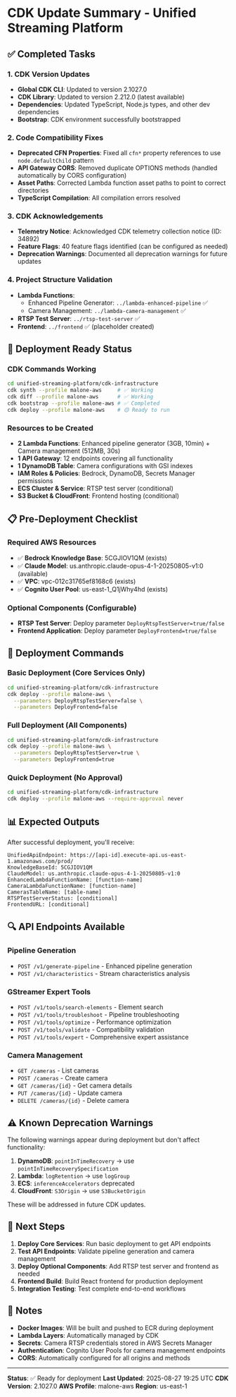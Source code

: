 # CDK Update Summary - Unified Streaming Platform

## ✅ Completed Tasks

### 1. CDK Version Updates
- **Global CDK CLI**: Updated to version 2.1027.0
- **CDK Library**: Updated to version 2.212.0 (latest available)
- **Dependencies**: Updated TypeScript, Node.js types, and other dev dependencies
- **Bootstrap**: CDK environment successfully bootstrapped

### 2. Code Compatibility Fixes
- **Deprecated CFN Properties**: Fixed all `cfn*` property references to use `node.defaultChild` pattern
- **API Gateway CORS**: Removed duplicate OPTIONS methods (handled automatically by CORS configuration)
- **Asset Paths**: Corrected Lambda function asset paths to point to correct directories
- **TypeScript Compilation**: All compilation errors resolved

### 3. CDK Acknowledgements
- **Telemetry Notice**: Acknowledged CDK telemetry collection notice (ID: 34892)
- **Feature Flags**: 40 feature flags identified (can be configured as needed)
- **Deprecation Warnings**: Documented all deprecation warnings for future updates

### 4. Project Structure Validation
- **Lambda Functions**: 
  - Enhanced Pipeline Generator: `../lambda-enhanced-pipeline` ✅
  - Camera Management: `../lambda-camera-management` ✅
- **RTSP Test Server**: `../rtsp-test-server` ✅
- **Frontend**: `../frontend` ✅ (placeholder created)

## 🚀 Deployment Ready Status

### CDK Commands Working
```bash
cd unified-streaming-platform/cdk-infrastructure
cdk synth --profile malone-aws     # ✅ Working
cdk diff --profile malone-aws      # ✅ Working  
cdk bootstrap --profile malone-aws # ✅ Completed
cdk deploy --profile malone-aws    # 🟡 Ready to run
```

### Resources to be Created
- **2 Lambda Functions**: Enhanced pipeline generator (3GB, 10min) + Camera management (512MB, 30s)
- **1 API Gateway**: 12 endpoints covering all functionality
- **1 DynamoDB Table**: Camera configurations with GSI indexes
- **IAM Roles & Policies**: Bedrock, DynamoDB, Secrets Manager permissions
- **ECS Cluster & Service**: RTSP test server (conditional)
- **S3 Bucket & CloudFront**: Frontend hosting (conditional)

## 📋 Pre-Deployment Checklist

### Required AWS Resources
- ✅ **Bedrock Knowledge Base**: 5CGJIOV1QM (exists)
- ✅ **Claude Model**: us.anthropic.claude-opus-4-1-20250805-v1:0 (available)
- ✅ **VPC**: vpc-012c31765ef8168c6 (exists)
- ✅ **Cognito User Pool**: us-east-1_Q1jWhy4hd (exists)

### Optional Components (Configurable)
- **RTSP Test Server**: Deploy parameter `DeployRtspTestServer=true/false`
- **Frontend Application**: Deploy parameter `DeployFrontend=true/false`

## 🔧 Deployment Commands

### Basic Deployment (Core Services Only)
```bash
cd unified-streaming-platform/cdk-infrastructure
cdk deploy --profile malone-aws \
  --parameters DeployRtspTestServer=false \
  --parameters DeployFrontend=false
```

### Full Deployment (All Components)
```bash
cd unified-streaming-platform/cdk-infrastructure
cdk deploy --profile malone-aws \
  --parameters DeployRtspTestServer=true \
  --parameters DeployFrontend=true
```

### Quick Deployment (No Approval)
```bash
cd unified-streaming-platform/cdk-infrastructure
cdk deploy --profile malone-aws --require-approval never
```

## 📊 Expected Outputs

After successful deployment, you'll receive:

```
UnifiedApiEndpoint: https://[api-id].execute-api.us-east-1.amazonaws.com/prod/
KnowledgeBaseId: 5CGJIOV1QM
ClaudeModel: us.anthropic.claude-opus-4-1-20250805-v1:0
EnhancedLambdaFunctionName: [function-name]
CameraLambdaFunctionName: [function-name]
CamerasTableName: [table-name]
RTSPTestServerStatus: [conditional]
FrontendURL: [conditional]
```

## 🔍 API Endpoints Available

### Pipeline Generation
- `POST /v1/generate-pipeline` - Enhanced pipeline generation
- `POST /v1/characteristics` - Stream characteristics analysis

### GStreamer Expert Tools
- `POST /v1/tools/search-elements` - Element search
- `POST /v1/tools/troubleshoot` - Pipeline troubleshooting
- `POST /v1/tools/optimize` - Performance optimization
- `POST /v1/tools/validate` - Compatibility validation
- `POST /v1/tools/expert` - Comprehensive expert assistance

### Camera Management
- `GET /cameras` - List cameras
- `POST /cameras` - Create camera
- `GET /cameras/{id}` - Get camera details
- `PUT /cameras/{id}` - Update camera
- `DELETE /cameras/{id}` - Delete camera

## ⚠️ Known Deprecation Warnings

The following warnings appear during deployment but don't affect functionality:

1. **DynamoDB**: `pointInTimeRecovery` → use `pointInTimeRecoverySpecification`
2. **Lambda**: `logRetention` → use `logGroup`
3. **ECS**: `inferenceAccelerators` deprecated
4. **CloudFront**: `S3Origin` → use `S3BucketOrigin`

These will be addressed in future CDK updates.

## 🎯 Next Steps

1. **Deploy Core Services**: Run basic deployment to get API endpoints
2. **Test API Endpoints**: Validate pipeline generation and camera management
3. **Deploy Optional Components**: Add RTSP test server and frontend as needed
4. **Frontend Build**: Build React frontend for production deployment
5. **Integration Testing**: Test complete end-to-end workflows

## 📝 Notes

- **Docker Images**: Will be built and pushed to ECR during deployment
- **Lambda Layers**: Automatically managed by CDK
- **Secrets**: Camera RTSP credentials stored in AWS Secrets Manager
- **Authentication**: Cognito User Pools for camera management endpoints
- **CORS**: Automatically configured for all origins and methods

---

**Status**: ✅ Ready for deployment
**Last Updated**: 2025-08-27 19:25 UTC
**CDK Version**: 2.1027.0
**AWS Profile**: malone-aws
**Region**: us-east-1
